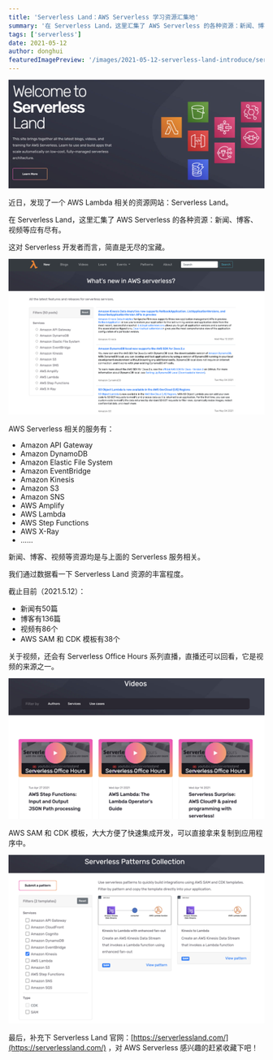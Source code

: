 ```yaml
---
title: 'Serverless Land：AWS Serverless 学习资源汇集地'
summary: '在 Serverless Land，这里汇集了 AWS Serverless 的各种资源：新闻、博客、视频等应有尽有。'
tags: ['serverless']
date: 2021-05-12
author: donghui
featuredImagePreview: '/images/2021-05-12-serverless-land-introduce/serverless-land.png'
---
```


![cover](/images/2021-05-12-serverless-land-introduce/serverless-land.png)


近日，发现了一个 AWS Lambda 相关的资源网站：Serverless Land。

在 Serverless Land，这里汇集了 AWS Serverless 的各种资源：新闻、博客、视频等应有尽有。

这对 Serverless 开发者而言，简直是无尽的宝藏。

![news](/images/2021-05-12-serverless-land-introduce/news.png)

AWS Serverless 相关的服务有：
* Amazon API Gateway
* Amazon DynamoDB
* Amazon Elastic File System
* Amazon EventBridge
* Amazon Kinesis
* Amazon S3
* Amazon SNS
* AWS Amplify
* AWS Lambda
* AWS Step Functions
* AWS X-Ray
* ……

新闻、博客、视频等资源均是与上面的 Serverless 服务相关。

我们通过数据看一下 Serverless Land 资源的丰富程度。

截止目前（2021.5.12）：
* 新闻有50篇
* 博客有136篇
* 视频有86个
* AWS SAM 和 CDK 模板有38个

关于视频，还会有 Serverless Office Hours 系列直播，直播还可以回看，它是视频的来源之一。

![videos](/images/2021-05-12-serverless-land-introduce/videos.png)

AWS SAM 和 CDK 模板，大大方便了快速集成开发，可以直接拿来复制到应用程序中。

![patterns](/images/2021-05-12-serverless-land-introduce/patterns.png)

最后，补充下 Serverless Land 官网：[https://serverlessland.com/](https://serverlessland.com/) ，对 AWS Serverless 感兴趣的赶紧收藏下吧！
